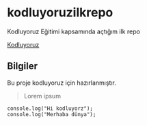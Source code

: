 # kodluyoruzilkrepo
Kodluyoruz Eğitimi kapsamında açtığım ilk repo

[Kodluyoruz](https://res.cloudinary.com/yerli/image/upload/v1586674736/sample.jpg)




## Bilgiler
Bu proje kodluyoruz için hazırlanmıştır.

> Lorem ipsum



```
console.log("Hi kodluyorz");
console.log("Merhaba dünya");
```

